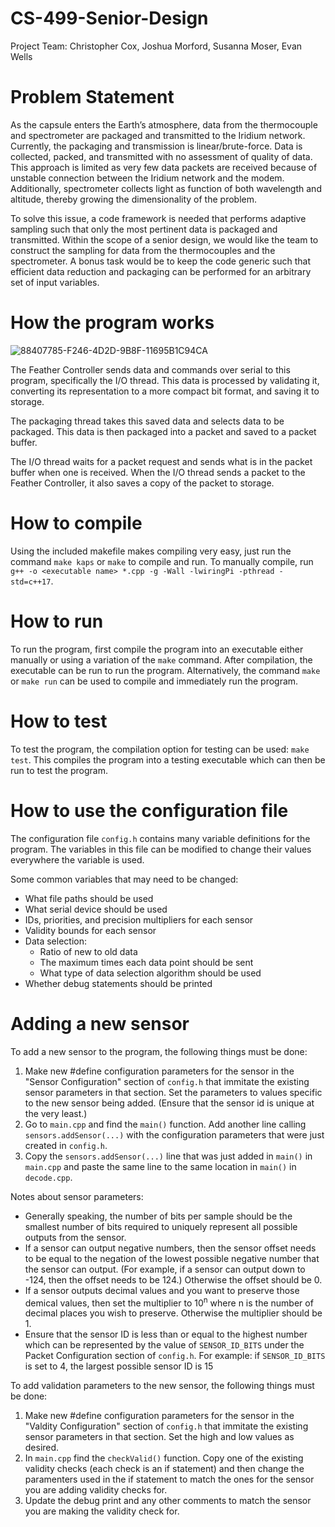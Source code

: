 # CS-499-Senior-Design
Project Team: Christopher Cox, Joshua Morford, Susanna Moser, Evan Wells

# Problem Statement
As the capsule enters the Earth’s atmosphere, data from the thermocouple and spectrometer are packaged and transmitted to the Iridium network. Currently, the packaging and transmission is linear/brute-force. Data is collected, packed, and transmitted with no assessment of quality of data. This approach is limited as very few data packets are received because of unstable connection between the Iridium network and the modem. Additionally, spectrometer collects light as function of both wavelength and altitude, thereby growing the dimensionality of the problem.

To solve this issue, a code framework is needed that performs adaptive sampling such that only the most pertinent data is packaged and transmitted. Within the scope of a senior design, we would like the team to construct the sampling for data from the thermocouples and the spectrometer. A bonus task would be to keep the code generic such that efficient data reduction and packaging can be performed for an arbitrary set of input variables.

# How the program works
![88407785-F246-4D2D-9B8F-11695B1C94CA](https://user-images.githubusercontent.com/41971210/205755514-5db6eaef-b308-42f8-ba25-865613a06237.png)

The Feather Controller sends data and commands over serial to this program, specifically the I/O thread. This data is processed by validating it, converting its representation to a more compact bit format, and saving it to storage.

The packaging thread takes this saved data and selects data to be packaged. This data is then packaged into a packet and saved to a packet buffer.

The I/O thread waits for a packet request and sends what is in the packet buffer when one is received. When the I/O thread sends a packet to the Feather Controller, it also saves a copy of the packet to storage.

# How to compile
Using the included makefile makes compiling very easy, just run the command `make kaps` or `make` to compile and run. To manually compile, run `g++ -o <executable name> *.cpp -g -Wall -lwiringPi -pthread -std=c++17`.

# How to run
To run the program, first compile the program into an executable either manually or using a variation of the `make` command. After compilation, the executable can be run to run the program. Alternatively, the command `make` or `make run` can be used to compile and immediately run the program.

# How to test
To test the program, the compilation option for testing can be used: `make test`. This compiles the program into a testing executable which can then be run to test the program.

# How to use the configuration file
The configuration file `config.h` contains many variable definitions for the program. The variables in this file can be modified to change their values everywhere the variable is used.

Some common variables that may need to be changed:
* What file paths should be used
* What serial device should be used
* IDs, priorities, and precision multipliers for each sensor
* Validity bounds for each sensor
* Data selection:
  * Ratio of new to old data
  * The maximum times each data point should be sent
  * What type of data selection algorithm should be used
* Whether debug statements should be printed

# Adding a new sensor
To add a new sensor to the program, the following things must be done:
1) Make new #define configuration parameters for the sensor in the "Sensor Configuration" section of `config.h` that immitate the existing sensor parameters in that section. Set the parameters to values specific to the new sensor being added. (Ensure that the sensor id is unique at the very least.)
2) Go to `main.cpp` and find the `main()` function. Add another line calling `sensors.addSensor(...)` with the configuration parameters that were just created in `config.h`.
3) Copy the `sensors.addSensor(...)` line that was just added in `main()` in `main.cpp` and paste the same line to the same location in `main()` in `decode.cpp`.

Notes about sensor parameters:
- Generally speaking, the number of bits per sample should be the smallest number of bits required to uniquely represent all possible outputs from the sensor.
- If a sensor can output negative numbers, then the sensor offset needs to be equal to the negation of the lowest possible negative number that the sensor can output. (For example, if a sensor can output down to -124, then the offset needs to be 124.) Otherwise the offset should be 0.
- If a sensor outputs decimal values and you want to preserve those demical values, then set the multiplier to 10<sup>n</sup> where n is the number of decimal places you wish to preserve. Otherwise the multiplier should be 1.
- Ensure that the sensor ID is less than or equal to the highest number which can be represented by the value of `SENSOR_ID_BITS` under the Packet Configuration section of `config.h`. For example: if `SENSOR_ID_BITS` is set to 4, the largest possible sensor ID is 15

To add validation parameters to the new sensor, the following things must be done:
1) Make new #define configuration parameters for the sensor in the "Valdity Configuration" section of `config.h` that immitate the existing sensor parameters in that section. Set the high and low values as desired.
2) In `main.cpp` find the `checkValid()` function. Copy one of the existing validity checks (each check is an if statement) and then change the paramenters used in the if statement to match the ones for the sensor you are adding validity checks for.
3) Update the debug print and any other comments to match the sensor you are making the validity check for.
